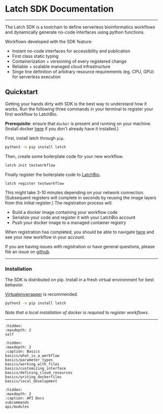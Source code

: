 # Latch SDK Documentation

---

The Latch SDK is a toolchain to define serverless bioinformatics workflows and
dynamically generate no-code interfaces using python functions.

Workflows developed with the SDK feature:

* Instant no-code interfaces for accessibility and publication
* First class static typing
* Containerization + versioning of every registered change
* Reliable + scalable managed cloud infrastructure
* Singe line definition of arbitrary resource requirements (eg. CPU, GPU) for serverless execution

## Quickstart

Getting your hands dirty with SDK is the best way to understand how it works.
Run the following three commands in your terminal to register your first
workflow to LatchBio.

**Prerequisite**: ensure that `docker` is present and running on your machine.
(Install docker [here](https://docs.docker.com/get-docker/) if you don't already
have it installed.)

First, install latch through `pip`.

```bash
python3 -m pip install latch
```

Then, create some boilerplate code for your new workflow.

```bash
latch init testworkflow
```

Finally register the boilerplate code to [LatchBio](https://latch.bio).

```bash
latch register testworkflow
```

This might take 3-10 minutes depending on your network connection. (Subsequent
registers will complete in seconds by reusing the image layers from this initial
register.) The registration process will:

* Build a docker image containing your workflow code
* Serialize your code and register it with your LatchBio account
* Push your docker image to a managed container registry

When registration has completed, you should be able to navigate
[here](https://console.latch.bio/workflows) and see your new workflow in your
account.

If you are having issues with registration or have general questions, please
file an issue on [github](https://github.com/latchbio/latch).

---

### Installation

The SDK is distributed on pip. Install in a fresh virtual environment for best
behavior.

[Virtualenvwrapper](https://virtualenvwrapper.readthedocs.io/en/latest/) is recommended.

```bash
python3 -m pip install latch
```

_Note that a local installation of docker is required to register workflows_.

---

```{toctree}
:hidden:
:maxdepth: 2
self
```

```{toctree}
:hidden:
:maxdepth: 2
:caption: Basics
basics/what_is_a_workflow
basics/parameter_types
basics/working_with_files
basics/customizing_interface
basics/defining_cloud_resources
basics/writing_dockerfiles
basics/local_development
```

```{toctree}
:hidden:
:maxdepth: 2
:caption: API Docs
subcommands
api/modules
```
